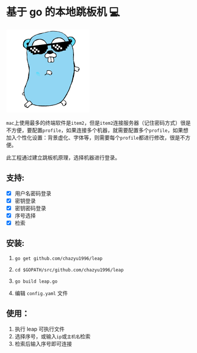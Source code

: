 
# 基于 go 的本地跳板机 💻

![mascot](mascot.png)

`mac`上使用最多的终端软件是`item2`，但是`item2`连接服务器（记住密码方式）很是不方便，要配置`profile`，如果连接多个机器，就需要配置多个`profile`，如果想加入个性化设置：背景虚化、字体等，则需要每个`profile`都进行修改，很是不方便。

此工程通过建立跳板机原理，选择机器进行登录。

## 支持:
 - [x] 用户名密码登录
 - [x] 密钥登录
 - [x] 密钥密码登录
 - [x] 序号选择
 - [x] 检索

## 安装:
 1. `go get github.com/chazyu1996/leap`

 2. `cd $GOPATH/src/github.com/chazyu1996/leap`

 3. `go build leap.go`

 4. 编辑 `config.yaml` 文件

## 使用：
1. 执行 leap 可执行文件
2. 选择序号，或输入`ip`或`主机名`检索
3. 检索后输入序号即可连接

